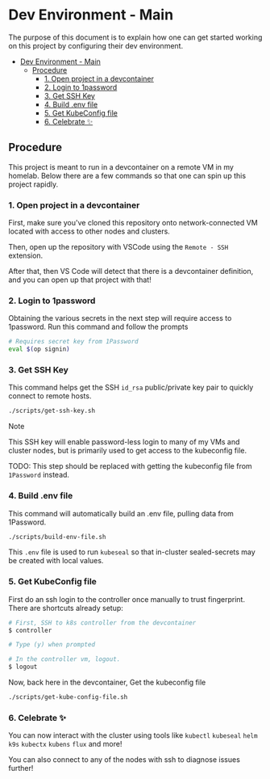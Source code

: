 # Dev Environment - Main

The purpose of this document is to explain how one can get started working on this project by configuring their dev environment.

- [Dev Environment - Main](#dev-environment---main)
  - [Procedure](#procedure)
    - [1. Open project in a devcontainer](#1-open-project-in-a-devcontainer)
    - [2. Login to 1password](#2-login-to-1password)
    - [3. Get SSH Key](#3-get-ssh-key)
    - [4. Build .env file](#4-build-env-file)
    - [5. Get KubeConfig file](#5-get-kubeconfig-file)
    - [6. Celebrate ✨](#6-celebrate-)


## Procedure

This project is meant to run in a devcontainer on a remote VM in my homelab.  Below there are a few commands so that one can spin up this project rapidly.

### 1. Open project in a devcontainer

First, make sure you've cloned this repository onto network-connected VM located with access to other nodes and clusters.

Then, open up the repository with VSCode using the `Remote - SSH` extension.

After that, then VS Code will detect that there is a devcontainer definition, and you can open up that project with that!

### 2. Login to 1password

Obtaining the various secrets in the next step will require access to 1password.  Run this command and follow the prompts

```sh
# Requires secret key from 1Password
eval $(op signin)
```

### 3. Get SSH Key

This command helps get the SSH `id_rsa` public/private key pair to quickly connect to remote hosts.

```sh
./scripts/get-ssh-key.sh
```

> [!NOTE]
> This SSH key will enable password-less login to many of my VMs and cluster nodes, but is primarily used to get access to the kubeconfig file.  
> 
> TODO: This step should be replaced with getting the kubeconfig file from `1Password` instead.

### 4. Build .env file

This command will automatically build an .env file, pulling data from 1Password.

```sh
./scripts/build-env-file.sh
```

This `.env` file is used to run `kubeseal` so that in-cluster sealed-secrets may be created with local values.

### 5. Get KubeConfig file

First do an ssh login to the controller once manually to trust fingerprint.  There are shortcuts already setup:
```sh
# First, SSH to k8s controller from the devcontainer
$ controller 

# Type (y) when prompted

# In the controller vm, logout.
$ logout 
```

Now, back here in the devcontainer, Get the kubeconfig file
```sh
./scripts/get-kube-config-file.sh
```

### 6. Celebrate ✨

You can now interact with the cluster using tools like `kubectl` `kubeseal` `helm` `k9s` `kubectx` `kubens` `flux` and more!

You can also connect to any of the nodes with ssh to diagnose issues further!